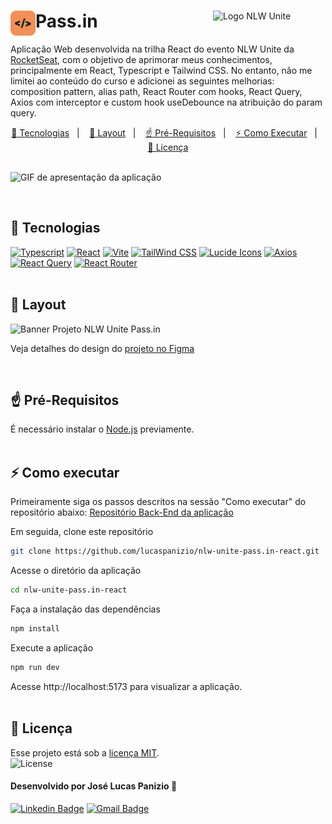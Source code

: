 <div>
  <img src="https://github.com/lucaspanizio/nlw-unite-pass.in-react/assets/32407181/7d25bbbf-4e39-4ed1-aba8-160729d4e4cf" alt="Logo NLW Unite" tittle="Logo NLW Unite" width="180" align="right">
  <img src="public/nlw-unite-icon.svg" alt="Logo NLW Unite" align="left" width="40px"/>
  <h1 align="left">Pass.in</h1>
</div>
<p align="left">  
  Aplicação Web desenvolvida na trilha React do evento NLW Unite da <a href="https://www.rocketseat.com.br/">RocketSeat</a>, com o objetivo de aprimorar meus conhecimentos, principalmente em React, Typescript e Tailwind CSS. No entanto, não me limitei ao conteúdo do curso e adicionei as seguintes melhorias: composition pattern, alias path, React Router com hooks, React Query, Axios com interceptor e custom hook useDebounce na atribuição do param query.
</p>

<p align="center">
  <a href="#-tecnologias">🚀 Tecnologias</a>&nbsp;&nbsp;&nbsp;|&nbsp;&nbsp;&nbsp;
  <a href="#--layout">🎨 Layout</a>&nbsp;&nbsp;&nbsp;|&nbsp;&nbsp;&nbsp;
  <a href="#-pré-requisitos">☝ Pré-Requisitos</a>&nbsp;&nbsp;&nbsp;|&nbsp;&nbsp;&nbsp;
  <a href="#-como-executar">⚡ Como Executar</a>&nbsp;&nbsp;&nbsp;|&nbsp;&nbsp;&nbsp;
  <a href="#-licença">📜 Licença</a>
  <br><br>

![GIF de apresentação da aplicação](https://github.com/lucaspanizio/nlw-unite-pass.in-react/assets/32407181/31eebc8c-ab5f-47cd-ba45-43dac79c3123)
</p>
<br>

## 🚀 Tecnologias

<div>
  <a href="https://www.typescriptlang.org/" target="_blank"><img src="https://img.shields.io/badge/Typescript-%233178C6?style=for-the-badge&logo=Typescript&logoColor=%23fff" alt="Typescript"/></a>
  <a href="https://react.dev/" target="_blank"><img src="https://img.shields.io/badge/React-20232A?style=for-the-badge&logo=react&logoColor=61DAFB" alt="React"/></a>
  <a href="https://vitejs.dev/" target="_blank"><img src="https://img.shields.io/badge/Vite-%23646CFF?style=for-the-badge&logo=vite&logoColor=%23ffc720" alt="Vite"/></a>
  <a href="https://tailwindcss.com/" target="_blank"><img src="https://img.shields.io/badge/tailwindcss-%2338B2AC.svg?style=for-the-badge&logo=tailwind-css&logoColor=white" alt="TailWind CSS"></a>
  <a href="https://lucide.dev/" target="_blank"><img src="https://img.shields.io/badge/lucide%20icons-161618.svg?style=for-the-badge&logoColor=white" alt="Lucide Icons"/></a>
  <a href="https://axios-http.com/" target="_blank"><img src="https://img.shields.io/badge/axios-671ddf?&style=for-the-badge&logo=axios&logoColor=white" alt="Axios"/></a>
  <a href="https://tanstack.com/" target="_blank"><img src="https://img.shields.io/badge/-React%20Query-FF4154?style=for-the-badge&logo=react%20query&logoColor=white" alt="React Query"/></a>  
  <a href="https://reactrouter.com/" target="_blank"><img src="https://img.shields.io/badge/React_Router-CA4245?style=for-the-badge&logo=react-router&logoColor=white" alt="React Router"/></a>
</div>
<br>

## 🎨 Layout

<img src="https://github.com/lucaspanizio/nlw-unite-pass.in-react/assets/32407181/e96a599c-e780-4a31-b4a5-8aad945377f9" alt="Banner Projeto NLW Unite Pass.in" title="Banner Projeto NLW Unite Pass.in">  
<p>Veja detalhes do design do <a href="https://www.figma.com/file/HE0J9JzhUpJJ7W31dr5hVZ/pass.in">projeto no Figma</a></p>
<br>

## ☝ Pré-Requisitos

É necessário instalar o <a href="https://nodejs.org/en">Node.js</a> previamente.
<br><br>

## ⚡ Como executar

Primeiramente siga os passos descritos na sessão "Como executar" do repositório abaixo:
<a href="https://github.com/lucaspanizio/nlw-unite-pass.in-nodejs.git">Repositório Back-End da aplicação</a>

Em seguida, clone este repositório

```bash
git clone https://github.com/lucaspanizio/nlw-unite-pass.in-react.git
```

Acesse o diretório da aplicação

```bash
cd nlw-unite-pass.in-react
```

Faça a instalação das dependências

```bash
npm install
```

Execute a aplicação

```bash
npm run dev
```

Acesse http://localhost:5173 para visualizar a aplicação.
<br><br>

<!--
## 🔮 Implementações futuras:
- [ ] Página Eventos
- [ ] Ações de incluir, editar e remover eventos e participantes
<br>
-->

## 📜 Licença

<p>Esse projeto está sob a <a href="https://github.com/lucaspanizio/nlw-unite-pass.in-react/blob/main/LICENSE">licença MIT</a>.<br>
<img alt="License" src="https://img.shields.io/static/v1?label=license&message=MIT&color=49AA26&labelColor=000000">
</p>

#### Desenvolvido por José Lucas Panizio 🖖

[![Linkedin Badge](https://img.shields.io/badge/-LinkedIn-blue?style=flat-square&logo=Linkedin&logoColor=white&link=https://www.linkedin.com/in/lucaspanizio/)](https://www.linkedin.com/in/lucaspanizio/)
[![Gmail Badge](https://img.shields.io/badge/-Gmail-ff0000?style=flat-square&labelColor=ff0000&logo=gmail&logoColor=white&link=mailto:lucaspanizio@gmail.com)](mailto:lucaspanizio@gmail.com)
